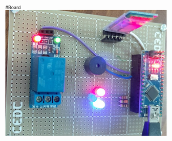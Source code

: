 #Board
![Board](https://github.com/waqaswani/Arduino_nano_codes/blob/master/Moodlamp_with_relay_and_buzzer/Board%20(1).jpg)
